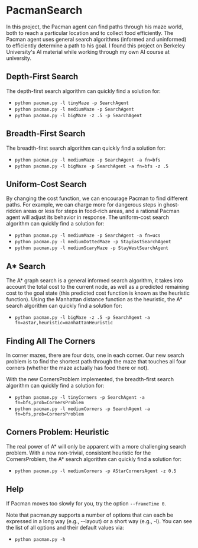 # PacmanSearch
 
In this project, the Pacman agent can find paths through his maze world, both to reach a particular location and to collect food efficiently. The Pacman agent uses general search algorithms (informed and uninformed) to efficiently determine a path to his goal. I found this project on Berkeley University's AI material while working through my own AI course at university.


## Depth-First Search

The depth-first search algorithm can quickly find a solution for:
* `python pacman.py -l tinyMaze -p SearchAgent`
* `python pacman.py -l mediumMaze -p SearchAgent`
* `python pacman.py -l bigMaze -z .5 -p SearchAgent`


## Breadth-First Search

The breadth-first search algorithm can quickly find a solution for:
* `python pacman.py -l mediumMaze -p SearchAgent -a fn=bfs`
* `python pacman.py -l bigMaze -p SearchAgent -a fn=bfs -z .5`


## Uniform-Cost Search

By changing the cost function, we can encourage Pacman to find different paths. For example, we can charge more for dangerous steps in ghost-ridden areas or less for steps in food-rich areas, and a rational Pacman agent will adjust its behavior in response.
The uniform-cost search algorithm can quickly find a solution for:
* `python pacman.py -l mediumMaze -p SearchAgent -a fn=ucs`
* `python pacman.py -l mediumDottedMaze -p StayEastSearchAgent`
* `python pacman.py -l mediumScaryMaze -p StayWestSearchAgent`


## A* Search

The A* graph search is a general informed search algorithm, it takes into account the total cost to the current node, as well as a predicted remaining cost to the goal state (this predicted cost function is known as the heuristic function). 
Using the Manhattan distance function as the heuristic, the A* search algorithm can quickly find a solution for:
* `python pacman.py -l bigMaze -z .5 -p SearchAgent -a fn=astar,heuristic=manhattanHeuristic`


## Finding All The Corners

In corner mazes, there are four dots, one in each corner. Our new search problem is to find the shortest path through the maze that touches all four corners (whether the maze actually has food there or not).

With the new CornersProblem implemented, the breadth-first search algorithm can quickly find a solution for:
* `python pacman.py -l tinyCorners -p SearchAgent -a fn=bfs,prob=CornersProblem`
* `python pacman.py -l mediumCorners -p SearchAgent -a fn=bfs,prob=CornersProblem`


## Corners Problem: Heuristic

The real power of A* will only be apparent with a more challenging search problem. 
With a new non-trivial, consistent heuristic for the CornersProblem, the A* search algorithm can quickly find a solution for:
* `python pacman.py -l mediumCorners -p AStarCornersAgent -z 0.5`


## Help

If Pacman moves too slowly for you, try the option `--frameTime 0`.

Note that pacman.py supports a number of options that can each be expressed in a long way (e.g., --layout) or a short way (e.g., -l). You can see the list of all options and their default values via:

* `python pacman.py -h`
